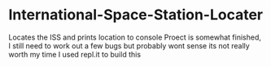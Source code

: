 # International-Space-Station-Locater
Locates the ISS and prints location to console
Proect is somewhat finished, I still need to work out a few bugs but probably wont sense its not really worth my time
I used repl.it to build this 
